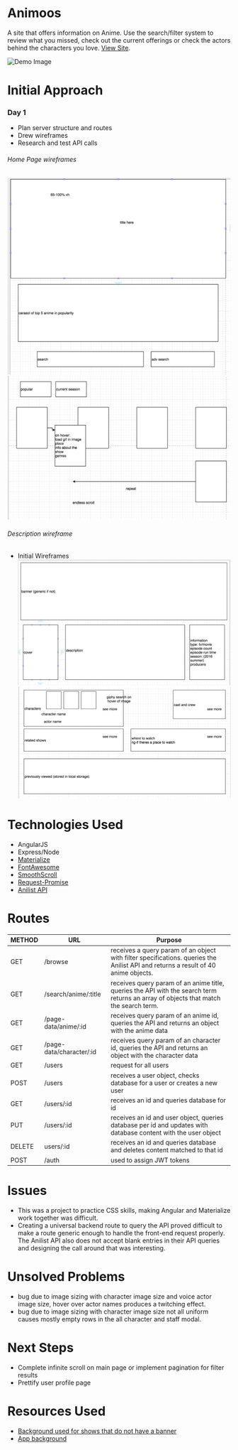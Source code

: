# Animoos
A site that offers information on Anime. Use the search/filter system to review what you missed, check out the current offerings or check the actors behind the characters you love. [View Site](https://animoos.herokuapp.com/).

![Demo Image](/public/img/demo.png) 
# Initial Approach
### Day 1 
* Plan server structure and routes
* Drew wireframes
* Research and test API calls

###### Home Page wireframes
![1](/public/img/main1.png)
![2](/public/img/main2.png)

###### Description wireframe
* Initial Wireframes
![1](/public/img/descrip1.png)
![1](/public/img/descrip2.png)

# Technologies Used
* AngularJS
* Express/Node
* [Materialize](http://materializecss.com/)
* [FontAwesome](http://fontawesome.io/)
* [SmoothScroll](https://github.com/d-oliveros/ngSmoothScroll)
* [Request-Promise](https://github.com/request/request-promise)
* [Anilist API](https://anilist-api.readthedocs.io/en/latest/)

# Routes
METHOD | URL | Purpose
--- | --- | ---
GET | /browse | receives a query param of an object with filter specifications. queries the Anilist API and returns a result of 40 anime objects.
GET | /search/anime/:title| receives query param of an anime title, queries the API with the search term returns an array of objects that match the search term.
GET | /page-data/anime/:id | receives query param of an anime id, queries the API and returns an object with the anime data
GET | /page-data/character/:id | receives query param of an character id, queries the API and returns an object with the character data
GET | /users | request for all users
POST | /users | receives a user object, checks database for a user or creates a new user
GET | /users/:id | receives an id and queries database for id
PUT | /users/:id | receives an id and user object, queries database per id and updates with database content with the user object
DELETE | users/:id | receives an id and queries database and deletes content matched to that id
POST | /auth | used to assign JWT tokens
# Issues
* This was a project to practice CSS skills, making Angular and Materialize work together was difficult.
* Creating a universal backend route to query the API proved difficult to make a route generic enough to handle the front-end request properly. The Anilist API also does not accept blank entries in their API queries and designing the call around that was interesting.

# Unsolved Problems
* bug due to image sizing with character image size and voice actor image size, hover over actor names produces a twitching effect.
* bug due to image sizing with character image size not all uniform causes mostly empty rows in the all character and staff modal.

# Next Steps
* Complete infinite scroll on main page or implement pagination for filter results
* Prettify user profile page

# Resources Used
* [Background used for shows that do not have a banner](http://www.nmgncp.com/anime-background-wallpaper/3663544.html)
* [App background](http://www.shunvmall.com/anime-wallpaper/47754412.html)

